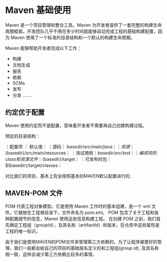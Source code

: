 # Maven 基础使用

Maven 是一个项目管理和整合工具。Maven 为开发者提供了一套完整的构建生命周期框架。开发团队几乎不用花多少时间就能够自动完成工程的基础构建配置，因为 Maven 使用了一个标准的目录结构和一个默认的构建生命周期。

Maven 能够帮助开发者完成以下工作：

- 构建
- 文档生成
- 报告
- 依赖
- SCMs
- 发布
- 分发
.......

## 约定优于配置
Maven 使用约定而不是配置，意味着开发者不需要再自己创建构建过程。

预定的目录结构：

｜配置项	｜ 默认值｜
｜源码｜	${basedir}/src/main/java｜
｜资源	｜${basedir}/src/main/resources｜
｜测试用例｜${basedir}/src/test｜
｜编译完的class和资源文件｜${basedir}/target｜
｜可发布的包｜${basedir}/target/classes｜

对比我们的项目，基本上完全按照基本的MAVEN默认配置进行的.

## MAVEN-POM 文件
POM 代表工程对象模型。它是使用 Maven 工作时的基本组建，是一个 xml 文件。它被放在工程根目录下，文件命名为 pom.xml。
POM 包含了关于工程和各种配置细节的信息，Maven 使用这些信息构建工程。
在创建 POM 之前，我们首先确定工程组（groupId），及其名称（artifactId）和版本，在仓库中这些属性是工程的唯一标识。

由于我们是使用MAVEN的POM文件来管理第三方依赖的，为了让程序被更好的管理，我们一般都会給自己的项目的基础报名定义的和工程组(group id),
及其名称相一致，这样会减少第三方依赖比较多的事情，
